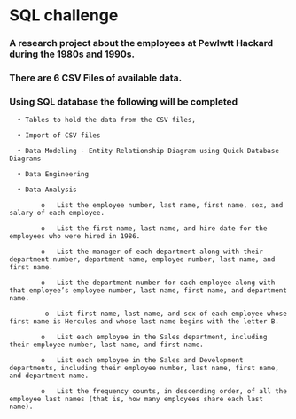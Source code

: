 # SQL challenge

### A research project about the employees at Pewlwtt Hackard during the 1980s and 1990s. 

### There are 6 CSV Files of available data.

### Using SQL database the following will be completed

      •	Tables to hold the data from the CSV files, 

      •	Import of CSV files

      •	Data Modeling - Entity Relationship Diagram using Quick Database Diagrams

      •	Data Engineering

      •	Data Analysis

            o	List the employee number, last name, first name, sex, and salary of each employee.
 
            o	List the first name, last name, and hire date for the employees who were hired in 1986.
 
            o	List the manager of each department along with their department number, department name, employee number, last name, and first name.
 
            o	List the department number for each employee along with that employee’s employee number, last name, first name, and department name.
 
             o	List first name, last name, and sex of each employee whose first name is Hercules and whose last name begins with the letter B.
 
            o	List each employee in the Sales department, including their employee number, last name, and first name.
 
            o	List each employee in the Sales and Development departments, including their employee number, last name, first name, and department name.
  
            o	List the frequency counts, in descending order, of all the employee last names (that is, how many employees share each last name).
